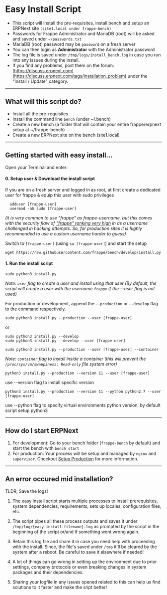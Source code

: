 # Easy Install Script

- This script will install the pre-requisites, install bench and setup an ERPNext site `(site1.local under frappe-bench)`
- Passwords for Frappe Administrator and MariaDB (root) will be asked and saved under `~/passwords.txt`
- MariaDB (root) password may be `password` on a fresh server
- You can then login as **Administrator** with the Administrator password
- The log file is saved under `/tmp/logs/install_bench.log` in case you run into any issues during the install.
- If you find any problems, post them on the forum: [https://discuss.erpnext.com](https://discuss.erpnext.com/tags/installation_problem) under the "Install / Update" category.

---

## What will this script do?

- Install all the pre-requisites
- Install the command line `bench` (under ~/.bench)
- Create a new bench (a folder that will contain your entire frappe/erpnext setup at ~/frappe-bench)
- Create a new ERPNext site on the bench (site1.local)

---

## Getting started with easy install...

Open your Terminal and enter:

#### 0. Setup user & Download the install script

If you are on a fresh server and logged in as root, at first create a dedicated user for frappe
& equip this user with sudo privileges

```
  adduser [frappe-user]
  usermod -aG sudo [frappe-user]
```

*(it is very common to use "frappe" as frappe-username, but this comes with the security flaw of ["frappe" ranking very high](https://www.reddit.com/r/dataisbeautiful/comments/b3sirt/i_deployed_over_a_dozen_cyber_honeypots_all_over/?st=JTJ0SC0Q&sh=76e05240) in as a username challenged in hacking attempts. So, for production sites it is highly recommended to use a custom username harder to guess)*

Switch to `[frappe-user]` (using `su [frappe-user]`) and start the setup

	wget https://raw.githubusercontent.com/frappe/bench/develop/install.py


#### 1. Run the install script

	sudo python3 install.py

*Note: `user` flag to create a user and install using that user (By default, the script will create a user with the username `frappe` if the --user flag is not used)*

For production or development, append the `--production` or `--develop` flag to the command respectively.

	sudo python3 install.py --production --user [frappe-user]

or

	sudo python3 install.py --develop
	sudo python3 install.py --develop --user [frappe-user]

	sudo python3 install.py --production --user [frappe-user] --container

*Note: `container` flag to install inside a container (this will prevent the `/proc/sys/vm/swappiness: Read-only` file system error)*


	python3 install.py --production --version 11 --user [frappe-user]

use --version flag to install specific version

	python3 install.py --production --version 11 --python python2.7 --user [frappe-user]

use --python flag to specify virtual environments python version, by default script setup python3

---

## How do I start ERPNext

1. For development: Go to your bench folder (`frappe-bench` by default) and start the bench with `bench start`
2. For production: Your process will be setup and managed by `nginx` and `supervisor`. Checkout [Setup Production](https://frappe.io/docs/user/en/bench/guides/setup-production.html) for more information.

---

## An error occured mid installation?

TLDR; Save the logs!

1. The easy install script starts multiple processes to install prerequisites, system dependencies, requirements, sets up locales, configuration files, etc.

2. The script pipes all these process outputs and saves it under `/tmp/log/{easy-install-filename}.log` as prompted by the script in the beginning of the script or/and if something went wrong again.

3. Retain this log file and share it in case you need help with proceeding with the install. Since, the file's saved under `/tmp` it'll be cleared by the system after a reboot. Be careful to save it elsewhere if needed!

3. A lot of things can go wrong in setting up the environment due to prior settings, company protocols or even breaking changes in system packages and their dependencies.

4. Sharing your logfile in any issues opened related to this can help us find solutions to it faster and make the sript better!
